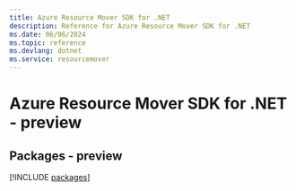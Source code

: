 ```yaml
---
title: Azure Resource Mover SDK for .NET
description: Reference for Azure Resource Mover SDK for .NET
ms.date: 06/06/2024
ms.topic: reference
ms.devlang: dotnet
ms.service: resourcemover
---
```

# Azure Resource Mover SDK for .NET - preview
## Packages - preview
[!INCLUDE [packages](resource-mover-index.md)]